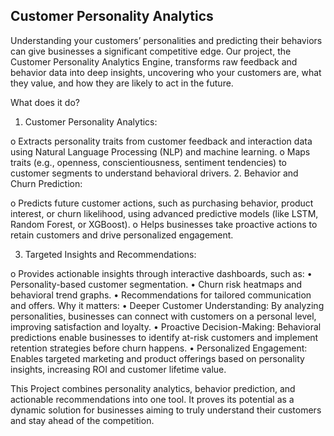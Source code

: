
## Customer Personality Analytics

Understanding your customers’ personalities and predicting their behaviors can give businesses a significant competitive edge. Our project, the Customer Personality Analytics Engine, transforms raw feedback and behavior data into deep insights, uncovering who your customers are, what they value, and how they are likely to act in the future.

What does it do? 
1. Customer Personality Analytics:
 
o Extracts personality traits from customer feedback and interaction data 
using Natural Language Processing (NLP) and machine learning. 
o Maps traits (e.g., openness, conscientiousness, sentiment tendencies) to 
customer segments to understand behavioral drivers. 
2. Behavior and Churn Prediction: 
 
o Predicts future customer actions, such as purchasing behavior, product 
interest, or churn likelihood, using advanced predictive models (like LSTM, 
Random Forest, or XGBoost). 
o Helps businesses take proactive actions to retain customers and drive 
personalized engagement. 
 
3. Targeted Insights and Recommendations: 
 
o Provides actionable insights through interactive dashboards, such as: 
• Personality-based customer segmentation. 
• Churn risk heatmaps and behavioral trend graphs. 
• Recommendations for tailored communication and offers. 
Why it matters: 
• Deeper Customer Understanding: By analyzing personalities, businesses can 
connect with customers on a personal level, improving satisfaction and loyalty. 
• Proactive Decision-Making: Behavioral predictions enable businesses to identify 
at-risk customers and implement retention strategies before churn happens. 
• Personalized Engagement: Enables targeted marketing and product offerings 
based on personality insights, increasing ROI and customer lifetime value. 
 
This Project combines personality analytics, behavior prediction, and actionable 
recommendations into one tool. It proves its potential as a dynamic solution for businesses 
aiming to truly understand their customers and stay ahead of the competition.